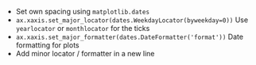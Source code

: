 * Set own spacing using `matplotlib.dates`
* `ax.xaxis.set_major_locator(dates.WeekdayLocator(byweekday=0))` Use `yearlocator` or `monthlocator` for the ticks
* `ax.xaxis.set_major_formatter(dates.DateFormatter('format'))` Date formatting for plots
* Add minor locator / formatter in a new line